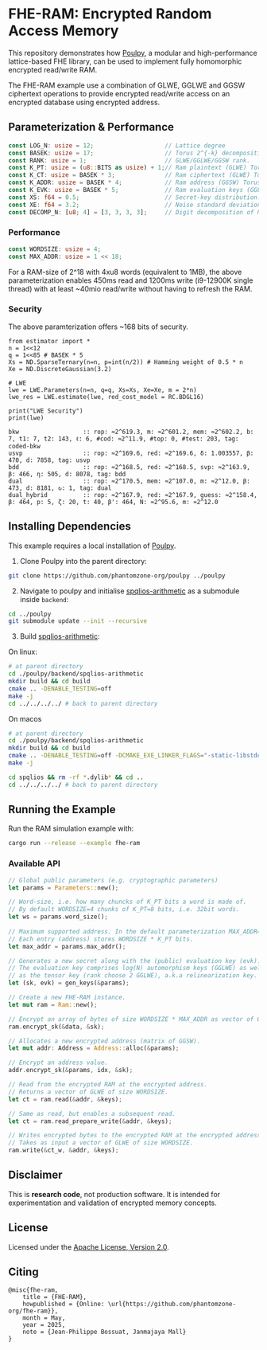 # FHE-RAM: Encrypted Random Access Memory

This repository demonstrates how [Poulpy](https://github.com/phantomzone-org/poulpy), a modular and high-performance lattice-based FHE library, can be used to implement fully homomorphic encrypted read/write RAM.

The FHE-RAM example use a combination of GLWE, GGLWE and GGSW ciphertext operations to provide encrypted read/write access on an encrypted database using encrypted address.

## Parameterization & Performance

```rust
const LOG_N: usize = 12;                    // Lattice degree
const BASEK: usize = 17;                    // Torus 2^{-k} decomposition basis.
const RANK: usize = 1;                      // GLWE/GGLWE/GGSW rank.
const K_PT: usize = (u8::BITS as usize) + 1;// Ram plaintext (GLWE) Torus precision.
const K_CT: usize = BASEK * 3;              // Ram ciphertext (GLWE) Torus precision.
const K_ADDR: usize = BASEK * 4;            // Ram address (GGSW) Torus precision.
const K_EVK: usize = BASEK * 5;             // Ram evaluation keys (GGLWE) Torus precision
const XS: f64 = 0.5;                        // Secret-key distribution.
const XE: f64 = 3.2;                        // Noise standard deviation.
const DECOMP_N: [u8; 4] = [3, 3, 3, 3];     // Digit decomposition of N.
```

### Performance

```rust
const WORDSIZE: usize = 4;
const MAX_ADDR: usize = 1 << 18;
```

For a RAM-size of 2^18 with 4xu8 words (equivalent to 1MB), the above parameterization enables 450ms read and 1200ms write (i9-12900K single thread) with at least ~40mio read/write without having to refresh the RAM.

### Security

The above paramterization offers ~168 bits of security.

```
from estimator import *
n = 1<<12
q = 1<<85 # BASEK * 5
Xs = ND.SparseTernary(n=n, p=int(n/2)) # Hamming weight of 0.5 * n
Xe = ND.DiscreteGaussian(3.2)

# LWE
lwe = LWE.Parameters(n=n, q=q, Xs=Xs, Xe=Xe, m = 2*n)
lwe_res = LWE.estimate(lwe, red_cost_model = RC.BDGL16)

print("LWE Security")
print(lwe)

bkw                  :: rop: ≈2^619.3, m: ≈2^601.2, mem: ≈2^602.2, b: 7, t1: 7, t2: 143, ℓ: 6, #cod: ≈2^11.9, #top: 0, #test: 203, tag: coded-bkw
usvp                 :: rop: ≈2^169.6, red: ≈2^169.6, δ: 1.003557, β: 470, d: 7858, tag: usvp
bdd                  :: rop: ≈2^168.5, red: ≈2^168.5, svp: ≈2^163.9, β: 466, η: 505, d: 8078, tag: bdd
dual                 :: rop: ≈2^170.5, mem: ≈2^107.0, m: ≈2^12.0, β: 473, d: 8181, ↻: 1, tag: dual
dual_hybrid          :: rop: ≈2^167.9, red: ≈2^167.9, guess: ≈2^158.4, β: 464, p: 5, ζ: 20, t: 40, β': 464, N: ≈2^95.6, m: ≈2^12.0
```

## Installing Dependencies

This example requires a local installation of [Poulpy](https://github.com/phantomzone-org/poulpy).

1. Clone Poulpy into the parent directory:

```bash
git clone https://github.com/phantomzone-org/poulpy ../poulpy
```

2. Navigate to poulpy and initialise [spqlios-arithmetic](https://github.com/phantomzone-org/spqlios-arithmetic) as a submodule inside `backend`:

```bash
cd ../poulpy
git submodule update --init --recursive
```

3. Build [spqlios-arithmetic](https://github.com/phantomzone-org/spqlios-arithmetic):

On linux:

```bash
# at parent directory
cd ./poulpy/backend/spqlios-arithmetic
mkdir build && cd build
cmake .. -DENABLE_TESTING=off
make -j
cd ../../../../ # back to parent directory
```

On macos

```bash
# at parent directory
cd ./poulpy/backend/spqlios-arithmetic
mkdir build && cd build
cmake .. -DENABLE_TESTING=off -DCMAKE_EXE_LINKER_FLAGS="-static-libstdc++"
make -j

cd spqlios && rm -rf *.dylib* && cd ..
cd ../../../../ # back to parent directory
```

## Running the Example

Run the RAM simulation example with:

```bash
cargo run --release --example fhe-ram
```

### Available API

```rust
// Global public parameters (e.g. cryptographic parameters)
let params = Parameters::new();

// Word-size, i.e. how many chuncks of K_PT bits a word is made of.
// By default WORDSIZE=4 chunks of K_PT=8 bits, i.e. 32bit words.
let ws = params.word_size();
    
// Maximum supported address. In the default parameterization MAX_ADDR=1<<18;
// Each entry (address) stores WORDSIZE * K_PT bits.
let max_addr = params.max_addr();

// Generates a new secret along with the (public) evaluation key (evk).
// The evaluation key comprises log(N) automorphism keys (GGLWE) as well
// as the tensor key (rank choose 2 GGLWE), a.k.a relinearization key.
let (sk, evk) = gen_keys(&params);

// Create a new FHE-RAM instance.
let mut ram = Ram::new();

// Encrypt an array of bytes of size WORDSIZE * MAX_ADDR as vector of GLWE.
ram.encrypt_sk(&data, &sk);

// Allocates a new encrypted address (matrix of GGSW).
let mut addr: Address = Address::alloc(&params);

// Encrypt an address value.
addr.encrypt_sk(&params, idx, &sk);

// Read from the encrypted RAM at the encrypted address.
// Returns a vector of GLWE of size WORDSIZE.
let ct = ram.read(&addr, &keys);

// Same as read, but enables a subsequent read.
let ct = ram.read_prepare_write(&addr, &keys);

// Writes encrypted bytes to the encrypted RAM at the encrypted address.
// Takes as input a vector of GLWE of size WORDSIZE.
ram.write(&ct_w, &addr, &keys); 
```

## Disclaimer

This is **research code**, not production software. It is intended for experimentation and validation of encrypted memory concepts.

## License

Licensed under the [Apache License, Version 2.0](LICENSE).

## Citing

```
@misc{fhe-ram,
    title = {FHE-RAM},
    howpublished = {Online: \url{https://github.com/phantomzone-org/fhe-ram}},
    month = May,
    year = 2025,
    note = {Jean-Philippe Bossuat, Janmajaya Mall}
}
```
